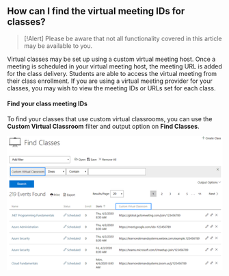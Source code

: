 ## How can I find the virtual meeting IDs for classes?

> [!Alert] Please be aware that not all functionality covered in this article may be available to you.

Virtual classes may be set up using a custom virtual meeting host. Once a meeting is scheduled in your virtual meeting host, the meeting URL is added for the class delivery. Students are able to access the virtual meeting from their class enrollment. If you are using a virtual meeting provider for your classes, you may wish to view the meeting IDs or URLs set for each class. 

#### Find your class meeting IDs

To find your classes that use custom virtual classrooms, you can use the **Custom Virtual Classroom** filter and output option on **Find Classes**.

![](/tms/images/CVC_FindMeetingIDs.png)
